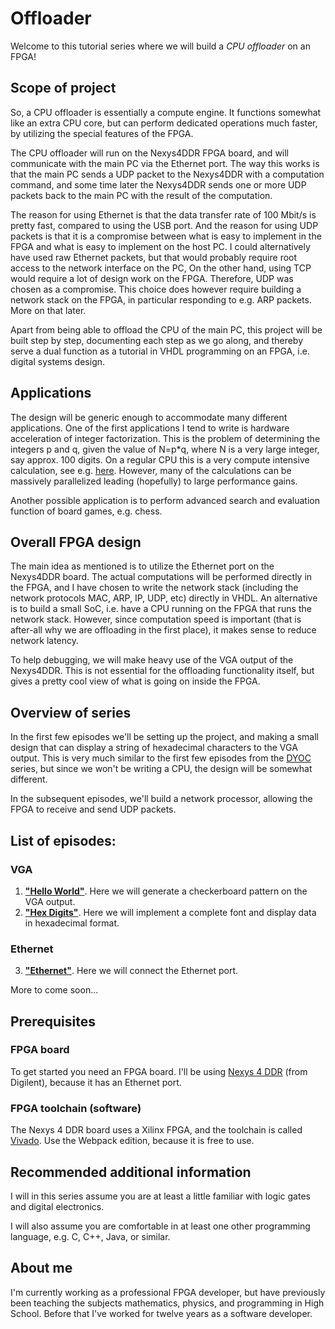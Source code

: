 # Offloader #

Welcome to this tutorial series where we will build a *CPU offloader* on an FPGA!

## Scope of project ##

So, a CPU offloader is essentially a compute engine. It functions somewhat like
an extra CPU core, but can perform dedicated operations much faster, by
utilizing the special features of the FPGA.

The CPU offloader will run on the Nexys4DDR FPGA board, and will communicate
with the main PC via the Ethernet port. The way this works is that the main PC
sends a UDP packet to the Nexys4DDR with a computation command, and some time
later the Nexys4DDR sends one or more UDP packets back to the main PC with the
result of the computation.

The reason for using Ethernet is that the data transfer rate of 100 Mbit/s is
pretty fast, compared to using the USB port. And the reason for using UDP
packets is that it is a compromise between what is easy to implement in the
FPGA and what is easy to implement on the host PC. I could alternatively have
used raw Ethernet packets, but that would probably require root access to the
network interface on the PC, On the other hand, using TCP would require a lot of
design work on the FPGA. Therefore, UDP was chosen as a compromise.  This
choice does however require building a network stack on the FPGA, in particular
responding to e.g. ARP packets. More on that later.

Apart from being able to offload the CPU of the main PC, this project will be
built step by step, documenting each step as we go along, and thereby serve
a dual function as a tutorial in VHDL programming on an FPGA, i.e. digital
systems design.

## Applications ## 
The design will be generic enough to accommodate many different applications.
One of the first applications I tend to write is hardware acceleration of
integer factorization. This is the problem of determining the integers p and q,
given the value of N=p\*q, where N is a very large integer, say approx. 100
digits.  On a regular CPU this is a very compute intensive calculation, see
e.g.  [here](https://en.wikipedia.org/wiki/Integer_factorization_records).
However, many of the calculations can be massively parallelized leading
(hopefully) to large performance gains.

Another possible application is to perform advanced search and evaluation
function of board games, e.g. chess.

## Overall FPGA design ##

The main idea as mentioned is to utilize the Ethernet port on the Nexys4DDR
board.  The actual computations will be performed directly in the FPGA, and I
have chosen to write the network stack (including the network protocols MAC,
ARP, IP, UDP, etc)  directly in VHDL. An alternative is to build a small SoC,
i.e. have a CPU running on the FPGA that runs the network stack.  However,
since computation speed is important (that is after-all why we are offloading in
the first place), it makes sense to reduce network latency.

To help debugging, we will make heavy use of the VGA output of the Nexys4DDR.
This is not essential for the offloading functionality itself, but gives a
pretty cool view of what is going on inside the FPGA.

## Overview of series ##

In the first few episodes we'll be setting up the project, and making a small
design that can display a string of hexadecimal characters to the VGA output.
This is very much similar to the first few episodes from the
[DYOC](https://github.com/MJoergen/nexys4ddr/tree/master/dyoc) series, but
since we won't be writing a CPU, the design will be somewhat different.

In the subsequent episodes, we'll build a network processor, allowing the FPGA to
receive and send UDP packets.

## List of episodes: ##
### VGA ###
1.  [**"Hello World"**](Episodes/ep01_-_Hello_World). Here we will generate a
    checkerboard pattern on the VGA output.
2.  [**"Hex Digits"**](Episodes/ep02_-_Hex_Digits). Here we will implement a
    complete font and display data in hexadecimal format.
### Ethernet ###
3.  [**"Ethernet"**](Episodes/ep03_-_Ethernet). Here we will connect the
    Ethernet port.

More to come soon...

## Prerequisites ##

### FPGA board ###

To get started you need an FPGA board. I'll be using 
[Nexys 4 DDR](https://reference.digilentinc.com/reference/programmable-logic/nexys-4-ddr/start)
(from Digilent), because it has an Ethernet port.

### FPGA toolchain (software) ###

The Nexys 4 DDR board uses a Xilinx FPGA, and the toolchain is called
[Vivado](https://www.xilinx.com/support/download.html).
Use the Webpack edition, because it is free to use.

## Recommended additional information ##

I will in this series assume you are at least a little familiar with logic
gates and digital electronics.

I will also assume you are comfortable in at least one other programming
language, e.g. C, C++, Java, or similar.

## About me ##

I'm currently working as a professional FPGA developer, but have previously
been teaching the subjects mathematics, physics, and programming in High School.
Before that I've worked for twelve years as a software developer.

